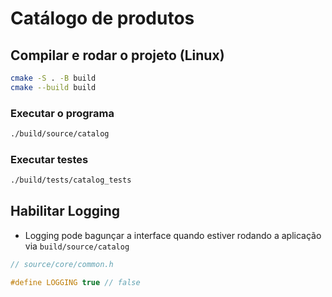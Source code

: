# Catálogo de produtos

## Compilar e rodar o projeto (Linux)
```bash
cmake -S . -B build
cmake --build build
```

### Executar o programa
```bash
./build/source/catalog
```

### Executar testes
```bash
./build/tests/catalog_tests
```

## Habilitar Logging
* Logging pode bagunçar a interface quando estiver rodando a aplicação via `build/source/catalog`


```c++
// source/core/common.h

#define LOGGING true // false
```
